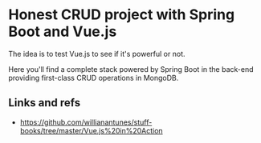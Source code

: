 # Honest CRUD project with Spring Boot and Vue.js

The idea is to test Vue.js to see if it's powerful or not.

Here you'll find a complete stack powered by Spring Boot in the back-end providing first-class CRUD operations in MongoDB.

## Links and refs

- https://github.com/willianantunes/stuff-books/tree/master/Vue.js%20in%20Action